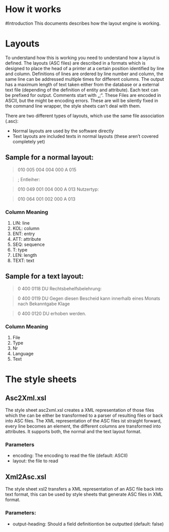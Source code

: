 How it works
============

#Introduction
This documents describes how the layout engine is working.

# Layouts
To understand how this is working you need to understand how a layout is defined. The layouts (ASC files) are described in a formats which is designed to place the head of a printer at a certain position identified by line and column. Definitions of lines are ordered by line number and column, the same line can be addressed multiple times for different columns. The output has a maximum length of text taken either from the database or a external text file (depending of the definition of entity and attribute). Each text can be prefixed for output. Comments start with „;“. These Files are encoded in ASCII, but the might be encoding errors. These are will be silently fixed in the command line wrapper, the style sheets can’t deal with them.

There are two different types of layouts, which use the same file association (.asc):
* Normal layouts are used by the software directly
* Text layouts are included texts in normal layouts (these aren’t covered completely yet)

## Sample for a normal layout:


> 010 005 004 004 000 A 015

>; Entleiher:

> 010 049 001 004 000 A 013 Nutzertyp:

> 010 064 001 002 000 A 013

### Column Meaning
1. LIN: line
2. KOL: column
3. ENT: entry
4. ATT: attribute
5. SEQ: sequence
6. T: type
7. LEN: length
8. TEXT: text

## Sample for a text layout:

> 0 400 0118 DU Rechtsbehelfsbelehrung:

> 0 400 0119 DU Gegen diesen Bescheid kann innerhalb eines Monats nach Bekanntgabe Klage

> 0 400 0120 DU erhoben werden.

### Column Meaning
1. File
2. Type
3. Nr
4. Language
5. Text

# The style sheets
## Asc2Xml.xsl
The style sheet asc2xml.xsl creates a XML representation of those files which the can be either be transformed to a parser of resulting files or back into ASC files. The XML representation of the ASC files ist straight forward, every line becomes an element, the different columns are transformed into attributes. It supports both, the normal and the text layout format.
### Parameters
* encoding: The encoding to read the file (default: ASCII)
* layout: the file to read

## Xml2Asc.xsl
The style sheet xsl2 transfers a XML representation of an ASC file back into text format, this can be used by style sheets that generate ASC files in XML format.

### Parameters:
* output-heading: Should a field definitiontion be outputted (default: false)
